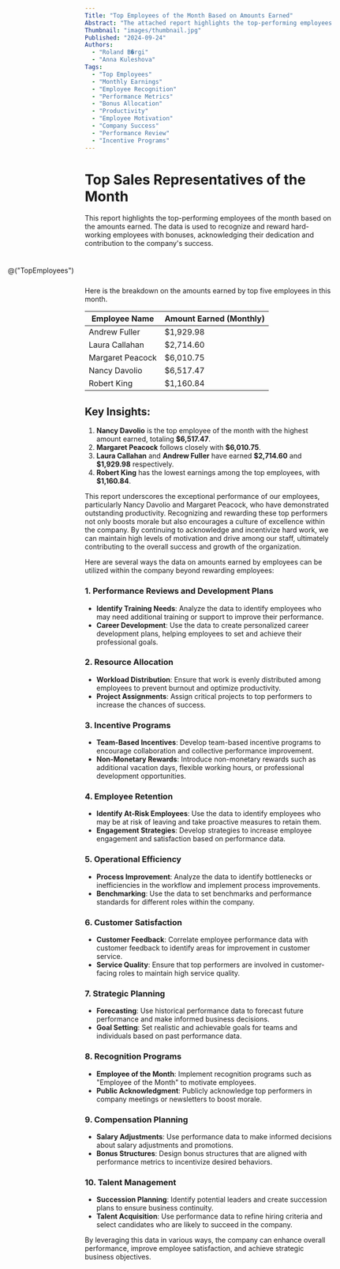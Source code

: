 ```yaml
---
Title: "Top Employees of the Month Based on Amounts Earned"
Abstract: "The attached report highlights the top-performing employees of the month based on their earnings. It recognizes and rewards employees like Nancy Davolio and Margaret Peacock for their exceptional contributions, with Nancy earning the highest amount. The report underscores the importance of acknowledging hard work to boost morale and foster a culture of excellence within the company."
Thumbnail: "images/thumbnail.jpg"
Published: "2024-09-24"
Authors:
  - "Roland B�rgi"
  - "Anna Kuleshova"
Tags:
  - "Top Employees"
  - "Monthly Earnings"
  - "Employee Recognition"
  - "Performance Metrics"
  - "Bonus Allocation"
  - "Productivity"
  - "Employee Motivation"
  - "Company Success"
  - "Performance Review"
  - "Incentive Programs"
---
```

# Top Sales Representatives of the Month
<style>
    .top-employees-chart {
        float: right;
        width: 50%;
        min-width: 650px;
        max-width: 650px;
        max-height: 300px;
        margin: 10px;
    }
</style>

This report highlights the top-performing employees of the month based on the amounts earned. The data is used to recognize and reward hard-working employees with bonuses, acknowledging their dedication and contribution to the company's success.
<div class="top-employees-chart">

@("TopEmployees")

</div>

Here is the breakdown on the amounts earned by top five employees in this month.

| Employee Name     | Amount Earned (Monthly) |
|-------------------|-------------------------|
| Andrew Fuller     | \$1,929.98              |
| Laura Callahan    | \$2,714.60              |
| Margaret Peacock  | \$6,010.75              |
| Nancy Davolio     | \$6,517.47              |
| Robert King       | \$1,160.84              |

## Key Insights:
1. **Nancy Davolio** is the top employee of the month with the highest amount earned, totaling **\$6,517.47**.
2. **Margaret Peacock** follows closely with **\$6,010.75**.
3. **Laura Callahan** and **Andrew Fuller** have earned **\$2,714.60** and **\$1,929.98** respectively.
4. **Robert King** has the lowest earnings among the top employees, with **\$1,160.84**.

This report underscores the exceptional performance of our employees, particularly Nancy Davolio and Margaret Peacock, who have demonstrated outstanding productivity. Recognizing and rewarding these top performers not only boosts morale but also encourages a culture of excellence within the company. By continuing to acknowledge and incentivize hard work, we can maintain high levels of motivation and drive among our staff, ultimately contributing to the overall success and growth of the organization.

Here are several ways the data on amounts earned by employees can be utilized within the company beyond rewarding employees:

### 1. **Performance Reviews and Development Plans**
- **Identify Training Needs**: Analyze the data to identify employees who may need additional training or support to improve their performance.
- **Career Development**: Use the data to create personalized career development plans, helping employees to set and achieve their professional goals.

### 2. **Resource Allocation**
- **Workload Distribution**: Ensure that work is evenly distributed among employees to prevent burnout and optimize productivity.
- **Project Assignments**: Assign critical projects to top performers to increase the chances of success.

### 3. **Incentive Programs**
- **Team-Based Incentives**: Develop team-based incentive programs to encourage collaboration and collective performance improvement.
- **Non-Monetary Rewards**: Introduce non-monetary rewards such as additional vacation days, flexible working hours, or professional development opportunities.

### 4. **Employee Retention**
- **Identify At-Risk Employees**: Use the data to identify employees who may be at risk of leaving and take proactive measures to retain them.
- **Engagement Strategies**: Develop strategies to increase employee engagement and satisfaction based on performance data.

### 5. **Operational Efficiency**
- **Process Improvement**: Analyze the data to identify bottlenecks or inefficiencies in the workflow and implement process improvements.
- **Benchmarking**: Use the data to set benchmarks and performance standards for different roles within the company.

### 6. **Customer Satisfaction**
- **Customer Feedback**: Correlate employee performance data with customer feedback to identify areas for improvement in customer service.
- **Service Quality**: Ensure that top performers are involved in customer-facing roles to maintain high service quality.

### 7. **Strategic Planning**
- **Forecasting**: Use historical performance data to forecast future performance and make informed business decisions.
- **Goal Setting**: Set realistic and achievable goals for teams and individuals based on past performance data.

### 8. **Recognition Programs**
- **Employee of the Month**: Implement recognition programs such as "Employee of the Month" to motivate employees.
- **Public Acknowledgment**: Publicly acknowledge top performers in company meetings or newsletters to boost morale.

### 9. **Compensation Planning**
- **Salary Adjustments**: Use performance data to make informed decisions about salary adjustments and promotions.
- **Bonus Structures**: Design bonus structures that are aligned with performance metrics to incentivize desired behaviors.

### 10. **Talent Management**
- **Succession Planning**: Identify potential leaders and create succession plans to ensure business continuity.
- **Talent Acquisition**: Use performance data to refine hiring criteria and select candidates who are likely to succeed in the company.

By leveraging this data in various ways, the company can enhance overall performance, improve employee satisfaction, and achieve strategic business objectives. 




